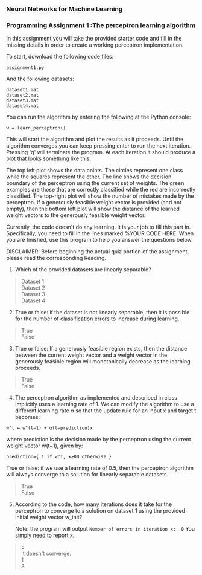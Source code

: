 ### Neural Networks for Machine Learning
### Programming Assignment 1 :The perceptron learning algorithm

In this assignment you will take the provided starter code and fill in the missing details in order to create a working perceptron implementation.

To start, download the following code files:
```
assignment1.py
```

And the following datasets:
```
dataset1.mat
dataset2.mat
dataset3.mat
dataset4.mat
```

You can run the algorithm by entering the following at the Python console:
```
w = learn_perceptron()
```

This will start the algorithm and plot the results as it proceeds. Until the algorithm converges you can keep pressing enter to run the next iteration. Pressing 'q' will terminate the program. At each iteration it should produce a plot that looks something like this.

The top left plot shows the data points. The circles represent one class while the squares represent the other. The line shows the decision boundary of the perceptron using the current set of weights. The green examples are those that are correctly classified while the red are incorrectly classified. The top-right plot will show the number of mistakes made by the perceptron. If a generously feasible weight vector is provided (and not empty), then the bottom left plot will show the distance of the learned weight vectors to the generously feasible weight vector.

Currently, the code doesn't do any learning. It is your job to fill this part in. Specifically, you need to fill in the lines  marked %YOUR CODE HERE. When you are finished, use this program to help you answer the questions below.

DISCLAIMER: Before beginning the actual quiz portion of the assignment, please read the corresponding Reading.

1) Which of the provided datasets are linearly separable?

> Dataset 1  
> Dataset 2  
> Dataset 3  
> Dataset 4  

2) True or false: if the dataset is not linearly separable, then it is possible for the number of classification errors to increase during learning.

> True  
> False  

3) True or false: If a generously feasible region exists, then the distance between the current weight vector and a weight vector in the generously feasible region will monotonically decrease as the learning proceeds.

> True  
> False  

4) The perceptron algorithm as implemented and described in class implicitly uses a learning rate of 1. We can modify the algorithm to use a different learning rate α so that the update rule for an input x and target t becomes:
```
w^t ← w^(t−1) + α(t−prediction)x
```
   where prediction is the decision made by the perceptron using the current weight vector w(t−1), given by:
```
prediction={ 1 if w^T, x≥00 otherwise }
```
   True or false: if we use a learning rate of 0.5, then the perceptron algorithm will always converge to a solution for linearly separable datasets.

> True  
> False  

5) According to the code, how many iterations does it take for the perceptron to converge to a solution on dataset 1 using the provided initial weight vector w_init?

   Note: the program will output `Number of errors in iteration x:	0`
   You simply need to report x.

> 5  
> It doesn't converge.  
> 1  
> 3  
